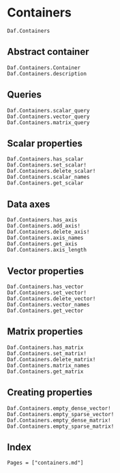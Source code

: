 # Containers

```@docs
Daf.Containers
```

## Abstract container

```@docs
Daf.Containers.Container
Daf.Containers.description
```

## Queries

```@docs
Daf.Containers.scalar_query
Daf.Containers.vector_query
Daf.Containers.matrix_query
```

## Scalar properties

```@docs
Daf.Containers.has_scalar
Daf.Containers.set_scalar!
Daf.Containers.delete_scalar!
Daf.Containers.scalar_names
Daf.Containers.get_scalar
```

## Data axes

```@docs
Daf.Containers.has_axis
Daf.Containers.add_axis!
Daf.Containers.delete_axis!
Daf.Containers.axis_names
Daf.Containers.get_axis
Daf.Containers.axis_length
```

## Vector properties

```@docs
Daf.Containers.has_vector
Daf.Containers.set_vector!
Daf.Containers.delete_vector!
Daf.Containers.vector_names
Daf.Containers.get_vector
```

## Matrix properties

```@docs
Daf.Containers.has_matrix
Daf.Containers.set_matrix!
Daf.Containers.delete_matrix!
Daf.Containers.matrix_names
Daf.Containers.get_matrix
```

## Creating properties

```@docs
Daf.Containers.empty_dense_vector!
Daf.Containers.empty_sparse_vector!
Daf.Containers.empty_dense_matrix!
Daf.Containers.empty_sparse_matrix!
```

## Index

```@index
Pages = ["containers.md"]
```
